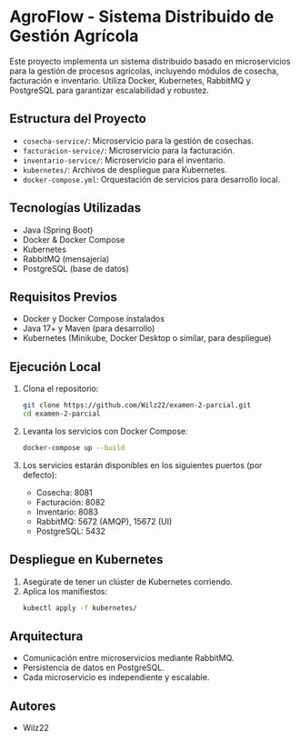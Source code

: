 # AgroFlow - Sistema Distribuido de Gestión Agrícola

Este proyecto implementa un sistema distribuido basado en microservicios para la gestión de procesos agrícolas, incluyendo módulos de cosecha, facturación e inventario. Utiliza Docker, Kubernetes, RabbitMQ y PostgreSQL para garantizar escalabilidad y robustez.

## Estructura del Proyecto

- `cosecha-service/`: Microservicio para la gestión de cosechas.
- `facturacion-service/`: Microservicio para la facturación.
- `inventario-service/`: Microservicio para el inventario.
- `kubernetes/`: Archivos de despliegue para Kubernetes.
- `docker-compose.yml`: Orquestación de servicios para desarrollo local.

## Tecnologías Utilizadas

- Java (Spring Boot)
- Docker & Docker Compose
- Kubernetes
- RabbitMQ (mensajería)
- PostgreSQL (base de datos)

## Requisitos Previos

- Docker y Docker Compose instalados
- Java 17+ y Maven (para desarrollo)
- Kubernetes (Minikube, Docker Desktop o similar, para despliegue)

## Ejecución Local

1. Clona el repositorio:

   ```sh
   git clone https://github.com/Wilz22/examen-2-parcial.git
   cd examen-2-parcial
   ```

2. Levanta los servicios con Docker Compose:

   ```sh
   docker-compose up --build
   ```

3. Los servicios estarán disponibles en los siguientes puertos (por defecto):
   - Cosecha: 8081
   - Facturación: 8082
   - Inventario: 8083
   - RabbitMQ: 5672 (AMQP), 15672 (UI)
   - PostgreSQL: 5432

## Despliegue en Kubernetes

1. Asegúrate de tener un clúster de Kubernetes corriendo.
2. Aplica los manifiestos:
   ```sh
   kubectl apply -f kubernetes/
   ```

## Arquitectura

- Comunicación entre microservicios mediante RabbitMQ.
- Persistencia de datos en PostgreSQL.
- Cada microservicio es independiente y escalable.

## Autores

- Wilz22
